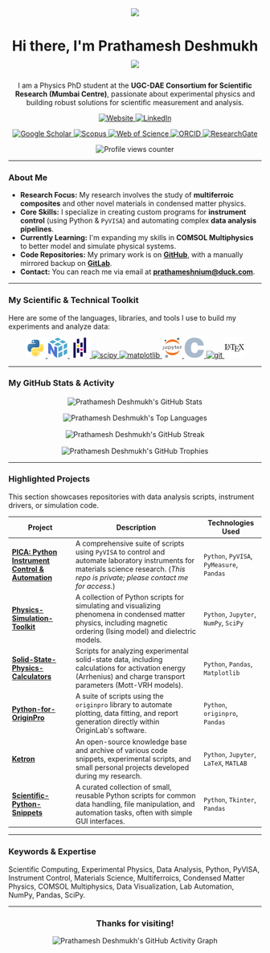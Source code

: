 <div id="header" align="center">
  <img src="https://media.giphy.com/media/qgQUggAC3Pfv687qPC/giphy.gif" width="150"/>
  <h1>
    Hi there, I'm Prathamesh Deshmukh
    <img src="https://media.giphy.com/media/hvRJCLFzcasrR4ia7z/giphy.gif" width="30px"/>
  </h1>
  <p>
    I am a Physics PhD student at the <b>UGC-DAE Consortium for Scientific Research (Mumbai Centre)</b>, passionate about experimental physics and building robust solutions for scientific measurement and analysis.
  </p>
  
  <p>
    <a href="https://prathameshdeshmukh.site/" target="_blank">
      <img src="https://img.shields.io/badge/Website-6C93C4?style=for-the-badge&logo=website&logoColor=white" alt="Website"/>
    </a>
    <a href="https://in.linkedin.com/in/prathamesh-k-deshmukh" target="_blank">
      <img src="https://img.shields.io/badge/LinkedIn-0077B5?style=for-the-badge&logo=linkedin&logoColor=white" alt="LinkedIn"/>
    </a>
  </p>
  <p>
    <a href="https://scholar.google.com/citations?user=DJgzI30AAAAJ&hl=en&oi=ao" target="_blank">
      <img src="https://img.shields.io/badge/Google_Scholar-4285F4?style=for-the-badge&logo=google-scholar&logoColor=white" alt="Google Scholar"/>
    </a>
    <a href="https://www.scopus.com/authid/detail.uri?authorId=59544780300" target="_blank">
      <img src="https://img.shields.io/badge/Scopus-E9711A?style=for-the-badge&logo=scopus&logoColor=white" alt="Scopus"/>
    </a>
    <a href="https://www.webofscience.com/wos/author/record/OFN-9289-2025" target="_blank">
      <img src="https://img.shields.io/badge/Web_of_Science-D4203B?style=for-the-badge&logo=clarivate&logoColor=white" alt="Web of Science"/>
    </a>
    <a href="https://orcid.org/0009-0008-3278-0837" target="_blank">
      <img src="https://img.shields.io/badge/ORCID-A6CE39?style=for-the-badge&logo=orcid&logoColor=white" alt="ORCID"/>
    </a>
    <a href="https://www.researchgate.net/profile/Prathamesh-Deshmukh-6" target="_blank">
      <img src="https://img.shields.io/badge/ResearchGate-00CCBB?style=for-the-badge&logo=researchgate&logoColor=white" alt="ResearchGate"/>
    </a>
  </p>
    
  <p>
    <img src="https://komarev.com/ghpvc/?username=prathameshnium&label=PROFILE+VIEWS&style=for-the-badge&color=brightgreen" alt="Profile views counter" />
  </p>
</div>

---

### About Me

- **Research Focus:** My research involves the study of **multiferroic composites** and other novel materials in condensed matter physics.
- **Core Skills:** I specialize in creating custom programs for **instrument control** (using Python & `PyVISA`) and automating complex **data analysis pipelines**.
- **Currently Learning:** I'm expanding my skills in **COMSOL Multiphysics** to better model and simulate physical systems.
- **Code Repositories:** My primary work is on **[GitHub](https://github.com/prathameshnium)**, with a manually mirrored backup on **[GitLab](https://gitlab.com/prathameshnium)**.
- **Contact:** You can reach me via email at **prathameshnium@duck.com**.

---

### My Scientific & Technical Toolkit

Here are some of the languages, libraries, and tools I use to build my experiments and analyze data:

<p align="center">
  <a href="https://www.python.org" target="_blank" rel="noreferrer"> <img src="https://raw.githubusercontent.com/devicons/devicon/master/icons/python/python-original.svg" alt="python" width="40" height="40"/> </a>
  <a href="https://numpy.org/" target="_blank" rel="noreferrer"> <img src="https://raw.githubusercontent.com/devicons/devicon/master/icons/numpy/numpy-original.svg" alt="numpy" width="40" height="40"/> </a>
  <a href="https://pandas.pydata.org/" target="_blank" rel="noreferrer"> <img src="https://raw.githubusercontent.com/devicons/devicon/master/icons/pandas/pandas-original.svg" alt="pandas" width="40" height="40"/> </a>
  <a href="https://scipy.org/" target="_blank" rel="noreferrer"> <img src="https://www.vectorlogo.zone/logos/scipy/scipy-icon.svg" alt="scipy" width="40" height="40"/> </a>
  <a href="https://matplotlib.org/" target="_blank" rel="noreferrer"> <img src="https://upload.wikimedia.org/wikipedia/commons/thumb/8/84/Matplotlib_icon.svg/2048px-Matplotlib_icon.svg.png" alt="matplotlib" width="40" height="40"/> </a>
  <a href="https://jupyter.org/" target="_blank" rel="noreferrer"> <img src="https://raw.githubusercontent.com/devicons/devicon/master/icons/jupyter/jupyter-original-wordmark.svg" alt="jupyter" width="40" height="40"/> </a>
  <a href="https://www.comsol.com/" target="_blank" rel="noreferrer"> <img src="https://raw.githubusercontent.com/devicons/devicon/master/icons/c/c-original.svg" alt="comsol" width="40" height="40"/> </a> <a href="https://git-scm.com/" target="_blank" rel="noreferrer"> <img src="https://www.vectorlogo.zone/logos/git-scm/git-scm-icon.svg" alt="git" width="40" height="40"/> </a>
  <a href="https://www.latex-project.org/" target="_blank" rel="noreferrer"> <img src="https://raw.githubusercontent.com/devicons/devicon/master/icons/latex/latex-original.svg" alt="latex" width="40" height="40"/> </a>
</p>

---

### My GitHub Stats & Activity

<p align="center">
  <img align="center" src="https://github-readme-stats.vercel.app/api?username=prathameshnium&show_icons=true&locale=en&theme=tokyonight&hide_border=true&count_private=true" alt="Prathamesh Deshmukh's GitHub Stats" />
</p>
<p align="center">
  <img align="center" src="https://github-readme-stats.vercel.app/api/top-langs?username=prathameshnium&show_icons=true&locale=en&layout=compact&theme=tokyonight&hide_border=true" alt="Prathamesh Deshmukh's Top Languages" />
</p>
<p align="center">
  <img align="center" src="https://github-readme-streak-stats.herokuapp.com/?user=prathameshnium&theme=tokyonight&hide_border=true" alt="Prathamesh Deshmukh's GitHub Streak" />
</p>
<p align="center">
  <img align="center" src="https://github-profile-trophy.vercel.app/?username=prathameshnium&theme=tokyonight&no-frame=true&no-bg=true&margin-w=4" alt="Prathamesh Deshmukh's GitHub Trophies" />
</p>


---

### Highlighted Projects

This section showcases repositories with data analysis scripts, instrument drivers, or simulation code.

| Project                                                               | Description                                                                                                                                                             | Technologies Used                   |
| --------------------------------------------------------------------- | ----------------------------------------------------------------------------------------------------------------------------------------------------------------------- | ------------------------------------- |
| [**PICA: Python Instrument Control & Automation**](https://prathameshdeshmukh.site/pages/project-pica.html) | A comprehensive suite of scripts using `PyVISA` to control and automate laboratory instruments for materials science research. (*This repo is private; please contact me for access.*) | `Python`, `PyVISA`, `PyMeasure`, `Pandas` |
| [**Physics-Simulation-Toolkit**](https://github.com/prathameshnium/Physics-Simulation-Toolkit) | A collection of Python scripts for simulating and visualizing phenomena in condensed matter physics, including magnetic ordering (Ising model) and dielectric models. | `Python`, `Jupyter`, `NumPy`, `SciPy`     |
| [**Solid-State-Physics-Calculators**](https://github.com/prathameshnium/Solid-State-Physics-Calculators) | Scripts for analyzing experimental solid-state data, including calculations for activation energy (Arrhenius) and charge transport parameters (Mott-VRH models).    | `Python`, `Pandas`, `Matplotlib`      |
| [**Python-for-OriginPro**](https://github.com/prathameshnium/Python-for-OriginPro) | A suite of scripts using the `originpro` library to automate plotting, data fitting, and report generation directly within OriginLab's software.                       | `Python`, `originpro`, `Pandas`       |
| [**Ketron**](https://github.com/prathameshnium/Ketron)                  | An open-source knowledge base and archive of various code snippets, experimental scripts, and small personal projects developed during my research.                       | `Python`, `Jupyter`, `LaTeX`, `MATLAB`  |
| [**Scientific-Python-Snippets**](https://github.com/prathameshnium/Scientific-Python-Snippets) | A curated collection of small, reusable Python scripts for common data handling, file manipulation, and automation tasks, often with simple GUI interfaces.      | `Python`, `Tkinter`, `Pandas`         |

---

### Keywords & Expertise
Scientific Computing, Experimental Physics, Data Analysis, Python, PyVISA, Instrument Control, Materials Science, Multiferroics, Condensed Matter Physics, COMSOL Multiphysics, Data Visualization, Lab Automation, NumPy, Pandas, SciPy.

---

<div align="center">
  <h3>Thanks for visiting!</h3>
  <img src="https://github-readme-activity-graph.vercel.app/graph?username=prathameshnium&theme=tokyo-night&hide_border=true&hide_title=false&area=true&bg_color=1a1b27&line=6C93C4&point=A6CE39" alt="Prathamesh Deshmukh's GitHub Activity Graph" />
</div>
